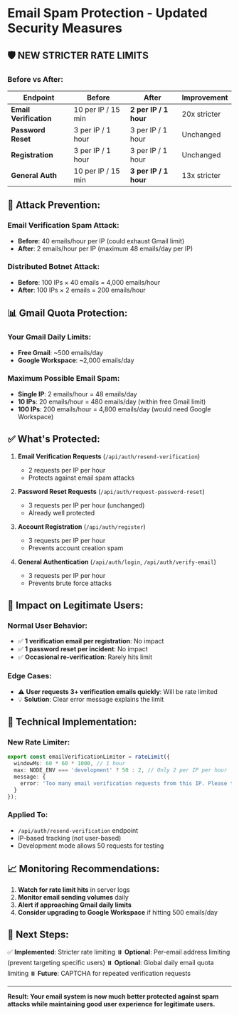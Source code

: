 # Email Spam Protection - Updated Security Measures

## 🛡️ **NEW STRICTER RATE LIMITS**

### **Before vs After:**

| Endpoint | Before | After | Improvement |
|----------|--------|--------|-------------|
| **Email Verification** | 10 per IP / 15 min | **2 per IP / 1 hour** | 20x stricter |
| **Password Reset** | 3 per IP / 1 hour | 3 per IP / 1 hour | Unchanged |
| **Registration** | 3 per IP / 1 hour | 3 per IP / 1 hour | Unchanged |
| **General Auth** | 10 per IP / 15 min | **3 per IP / 1 hour** | 13x stricter |

## 🚨 **Attack Prevention:**

### **Email Verification Spam Attack:**
- **Before**: 40 emails/hour per IP (could exhaust Gmail limit)
- **After**: 2 emails/hour per IP (maximum 48 emails/day per IP)

### **Distributed Botnet Attack:**
- **Before**: 100 IPs × 40 emails = 4,000 emails/hour
- **After**: 100 IPs × 2 emails = 200 emails/hour

## 📊 **Gmail Quota Protection:**

### **Your Gmail Daily Limits:**
- **Free Gmail**: ~500 emails/day
- **Google Workspace**: ~2,000 emails/day

### **Maximum Possible Email Spam:**
- **Single IP**: 2 emails/hour = 48 emails/day
- **10 IPs**: 20 emails/hour = 480 emails/day (within free Gmail limit)
- **100 IPs**: 200 emails/hour = 4,800 emails/day (would need Google Workspace)

## ✅ **What's Protected:**

1. **Email Verification Requests** (`/api/auth/resend-verification`)
   - 2 requests per IP per hour
   - Protects against email spam attacks

2. **Password Reset Requests** (`/api/auth/request-password-reset`)
   - 3 requests per IP per hour (unchanged)
   - Already well protected

3. **Account Registration** (`/api/auth/register`)
   - 3 requests per IP per hour
   - Prevents account creation spam

4. **General Authentication** (`/api/auth/login`, `/api/auth/verify-email`)
   - 3 requests per IP per hour
   - Prevents brute force attacks

## 🎯 **Impact on Legitimate Users:**

### **Normal User Behavior:**
- ✅ **1 verification email per registration**: No impact
- ✅ **1 password reset per incident**: No impact
- ✅ **Occasional re-verification**: Rarely hits limit

### **Edge Cases:**
- ⚠️ **User requests 3+ verification emails quickly**: Will be rate limited
- 💡 **Solution**: Clear error message explains the limit

## 🔧 **Technical Implementation:**

### **New Rate Limiter:**
```typescript
export const emailVerificationLimiter = rateLimit({
  windowMs: 60 * 60 * 1000, // 1 hour
  max: NODE_ENV === 'development' ? 50 : 2, // Only 2 per IP per hour
  message: {
    error: 'Too many email verification requests from this IP. Please try again later.'
  }
});
```

### **Applied To:**
- `/api/auth/resend-verification` endpoint
- IP-based tracking (not user-based)
- Development mode allows 50 requests for testing

## 📈 **Monitoring Recommendations:**

1. **Watch for rate limit hits** in server logs
2. **Monitor email sending volumes** daily
3. **Alert if approaching Gmail daily limits**
4. **Consider upgrading to Google Workspace** if hitting 500 emails/day

## 🚀 **Next Steps:**

✅ **Implemented**: Stricter rate limiting
⏸️ **Optional**: Per-email address limiting (prevent targeting specific users)
⏸️ **Optional**: Global daily email quota limiting
⏸️ **Future**: CAPTCHA for repeated verification requests

---

**Result: Your email system is now much better protected against spam attacks while maintaining good user experience for legitimate users.**
